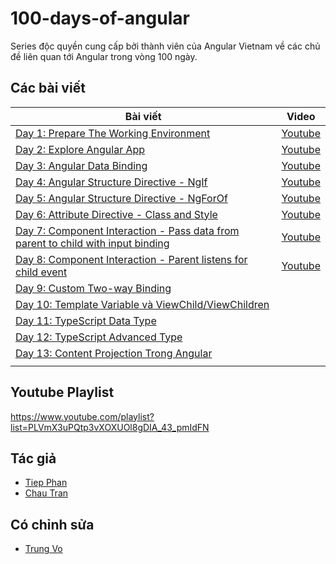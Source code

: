 # 100-days-of-angular

Series độc quyền cung cấp bởi thành viên của Angular Vietnam về các chủ đề liên quan tới Angular trong vòng 100 ngày.

## Các bài viết

| Bài viết                                                                                 | Video                 |
| ---------------------------------------------------------------------------------------- | --------------------- |
| [Day 1: Prepare The Working Environment][day1]                                           | [Youtube][day1-video] |
| [Day 2: Explore Angular App][day2]                                                       | [Youtube][day2-video] |
| [Day 3: Angular Data Binding][day3]                                                      | [Youtube][day3-video] |
| [Day 4: Angular Structure Directive - NgIf][day4]                                        | [Youtube][day4-video] |
| [Day 5: Angular Structure Directive - NgForOf][day5]                                     | [Youtube][day5-video] |
| [Day 6: Attribute Directive - Class and Style][day6]                                     | [Youtube][day6-video] |
| [Day 7: Component Interaction - Pass data from parent to child with input binding][day7] | [Youtube][day7-video] |
| [Day 8: Component Interaction - Parent listens for child event][day8]                    | [Youtube][day8-video] |
| [Day 9: Custom Two-way Binding][day9]                                                    |                       |
| [Day 10: Template Variable và ViewChild/ViewChildren][day10]                             |                       |
| [Day 11: TypeScript Data Type][day11]                                                    |                       |
| [Day 12: TypeScript Advanced Type][day12]                                                |                       |
| [Day 13: Content Projection Trong Angular][day13] |                       |
| | |

## Youtube Playlist

https://www.youtube.com/playlist?list=PLVmX3uPQtp3vXOXUOl8gDIA_43_pmIdFN

## Tác giả

- [Tiep Phan][tieppt]
- [Chau Tran][nartc]

## Có chỉnh sửa

- [Trung Vo][trungk18]

[day1]: Day001-Installation.md
[day2]: Day002-AngularApp.md
[day3]: Day003-DataBinding.md
[day4]: Day004-Structure-Directive-If-Else.md
[day5]: Day005-Structure-Directive-NgFor.md
[day6]: Day006-Attribute-Directive-Class-Style.md
[day7]: Day007-Component-Interaction-01.md
[day8]: Day008-Component-Interaction-02.md
[day9]: Day009-two-way-binding.md
[day10]: Day010-template-variable-viewchild-viewchildren.md
[day11]: Day011-typescript-data-type.md
[day12]: Day012-typescript-advanced-type.md
[day13]: Day013-content-projection-in-angular.md
[day1-video]: https://youtu.be/NS6P1fpU77o
[day2-video]: https://youtu.be/jgFw8tAgKNs
[day3-video]: https://youtu.be/WrMywdbnQfk
[day4-video]: https://youtu.be/Yujs6hi-l4w
[day5-video]: https://youtu.be/q7CQPEPSkD0
[day6-video]: https://youtu.be/Zh36WRD3MMQ
[day7-video]: https://youtu.be/uTd2W4NQkgs
[day8-video]: https://youtu.be/XFN75RZzMJY
[tieppt]: https://github.com/tieppt
[nartc]: https://github.com/nartc
[trungk18]: https://github.com/trungk18
